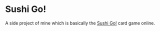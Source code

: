 # Sushi Go!

A side project of mine which is basically the [Sushi Go!](http://www.gamewright.com/gamewright/index.php?section=games&page=game&show=291) card game online. 
